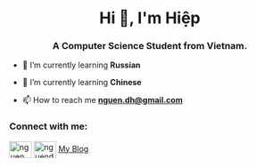 <h1 align="center">Hi 👋, I'm Hiệp</h1>
<h3 align="center">A Computer Science Student from Vietnam.</h3>

<!-- <p align="left"> <img src="https://komarev.com/ghpvc/?username=ttpho&label=Profile%20views&color=0e75b6&style=flat" alt="ttpho" /> </p>

<p align="left"> <a href="https://github.com/ryo-ma/github-profile-trophy"><img src="https://github-profile-trophy.vercel.app/?username=ttpho" alt="ttpho" /></a> </p> -->


- 🌱 I’m currently learning **Russian**
- 🌱 I’m currently learning **Chinese**

- 📫 How to reach me **nguen.dh@gmail.com**

<h3 align="left">Connect with me:</h3>
<p align="left">
<a href="https://www.instagram.com/akabelala/" target="blank"><img align="center" src="https://www.instagram.com/static/images/ico/favicon.svg/fc72dd4bfde8.svg" alt="nguen.dh" height="30" width="40" /></a>
<a href="https://www.linkedin.com/in/nguendh/" target="blank"><img align="center" src="https://cdn.jsdelivr.net/npm/simple-icons@3.0.1/icons/linkedin.svg" alt="nguendh" height="30" width="40" /></a>
<a href="https://nguendh.github.io/">My Blog</a>
</p>



<!-- <p>&nbsp;<img align="center" src="https://github-readme-stats.vercel.app/api?username=nguendh&show_icons=true&locale=en" alt="ttpho" /></p>

<p><img align="center" src="https://github-readme-streak-stats.herokuapp.com/?user=nguendh" alt="ttpho" /></p> -->
